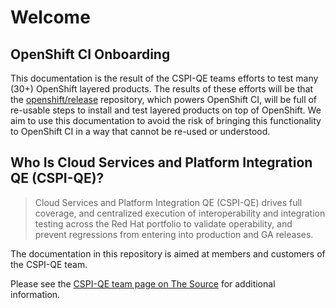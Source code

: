 # Welcome

## OpenShift CI Onboarding
This documentation is the result of the CSPI-QE teams efforts to test many (30+) OpenShift layered products. The results of these efforts will be that the [openshift/release](https://github.com/openshift/release) repository, which powers OpenShift CI, will be full of re-usable steps to install and test layered products on top of OpenShift. We aim to use this documentation to avoid the risk of bringing this functionality to OpenShift CI in a way that cannot be re-used or understood.

## Who Is Cloud Services and Platform Integration QE (CSPI-QE)?

> Cloud Services and Platform Integration QE (CSPI-QE) drives full coverage, and centralized execution of interoperability and integration testing across the Red Hat portfolio to validate operability, and prevent regressions from entering into production and GA releases.
  

The documentation in this repository is aimed at members and customers of the CSPI-QE team. 

Please see the [CSPI-QE team page on The Source](https://source.redhat.com/groups/public/cspi_qe) for additional information.
